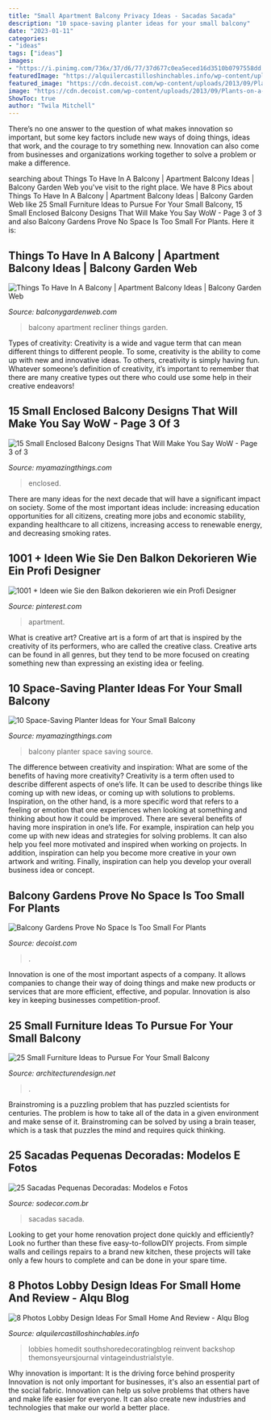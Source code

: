 ```yaml
---
title: "Small Apartment Balcony Privacy Ideas - Sacadas Sacada"
description: "10 space-saving planter ideas for your small balcony"
date: "2023-01-11"
categories:
- "ideas"
tags: ["ideas"]
images:
- "https://i.pinimg.com/736x/37/d6/77/37d677c0ea5eced16d3510b0797558dd.jpg"
featuredImage: "https://alquilercastilloshinchables.info/wp-content/uploads/2020/06/How-To-Decorate-A-Lobby-1.jpg"
featured_image: "https://cdn.decoist.com/wp-content/uploads/2013/09/Plants-on-a-balcony-with-wooden-details-600x415.jpg"
image: "https://cdn.decoist.com/wp-content/uploads/2013/09/Plants-on-a-balcony-with-wooden-details-600x415.jpg"
ShowToc: true
author: "Twila Mitchell"
---
```



There’s no one answer to the question of what makes innovation so important, but some key factors include new ways of doing things, ideas that work, and the courage to try something new. Innovation can also come from businesses and organizations working together to solve a problem or make a difference.

	

		
searching about Things To Have In A Balcony | Apartment Balcony Ideas | Balcony Garden Web you've visit to the right place. We have 8 Pics about Things To Have In A Balcony | Apartment Balcony Ideas | Balcony Garden Web like 25 Small Furniture Ideas to Pursue For Your Small Balcony, 15 Small Enclosed Balcony Designs That Will Make You Say WoW - Page 3 of 3 and also Balcony Gardens Prove No Space Is Too Small For Plants. Here it is:
		
    
## Things To Have In A Balcony | Apartment Balcony Ideas | Balcony Garden Web

<img loading=lazy src="https://balconygardenweb.com/wp-content/uploads/2016/08/recliner.jpg" onerror="this.onerror=null;this.src='https://tse3.mm.bing.net/th?id=OIP.2uGfdDAsurPxuz2pah_p4AHaLI&amp;pid=15.1';" alt="Things To Have In A Balcony | Apartment Balcony Ideas | Balcony Garden Web">

_Source: balconygardenweb.com_

>balcony apartment recliner things garden. 

	

Types of creativity:
Creativity is a wide and vague term that can mean different things to different people. To some, creativity is the ability to come up with new and innovative ideas. To others, creativity is simply having fun. Whatever someone’s definition of creativity, it’s important to remember that there are many creative types out there who could use some help in their creative endeavors!

    
## 15 Small Enclosed Balcony Designs That Will Make You Say WoW - Page 3 Of 3

<img loading=lazy src="https://myamazingthings.com/wp-content/uploads/2017/01/balcony10.jpg" onerror="this.onerror=null;this.src='https://tse2.mm.bing.net/th?id=OIP.6h0qXNUI6PHo3vEzn9WqggHaKf&amp;pid=15.1';" alt="15 Small Enclosed Balcony Designs That Will Make You Say WoW - Page 3 of 3">

_Source: myamazingthings.com_

>enclosed. 

	

There are many ideas for the next decade that will have a significant impact on society. Some of the most important ideas include: increasing education opportunities for all citizens, creating more jobs and economic stability, expanding healthcare to all citizens, increasing access to renewable energy, and decreasing smoking rates.

    
## 1001 + Ideen Wie Sie Den Balkon Dekorieren Wie Ein Profi Designer

<img loading=lazy src="https://i.pinimg.com/736x/37/d6/77/37d677c0ea5eced16d3510b0797558dd.jpg" onerror="this.onerror=null;this.src='https://tse2.mm.bing.net/th?id=OIP.Kd79VXtprPxluwHnS79U2AHaJQ&amp;pid=15.1';" alt="1001 + Ideen wie Sie den Balkon dekorieren wie ein Profi Designer">

_Source: pinterest.com_

>apartment. 

	

What is creative art?
Creative art is a form of art that is inspired by the creativity of its performers, who are called the creative class. Creative arts can be found in all genres, but they tend to be more focused on creating something new than expressing an existing idea or feeling.

    
## 10 Space-Saving Planter Ideas For Your Small Balcony

<img loading=lazy src="http://myamazingthings.com/wp-content/uploads/2017/01/idea3-1.jpg" onerror="this.onerror=null;this.src='https://tse4.mm.bing.net/th?id=OIP.V18mttBz5czfVT3KY_9nHQHaJ4&amp;pid=15.1';" alt="10 Space-Saving Planter Ideas for Your Small Balcony">

_Source: myamazingthings.com_

>balcony planter space saving source. 

	

The difference between creativity and inspiration: What are some of the benefits of having more creativity?
Creativity is a term often used to describe different aspects of one’s life. It can be used to describe things like coming up with new ideas, or coming up with solutions to problems. Inspiration, on the other hand, is a more specific word that refers to a feeling or emotion that one experiences when looking at something and thinking about how it could be improved.
There are several benefits of having more inspiration in one’s life. For example, inspiration can help you come up with new ideas and strategies for solving problems. It can also help you feel more motivated and inspired when working on projects. In addition, inspiration can help you become more creative in your own artwork and writing. Finally, inspiration can help you develop your overall business idea or concept.

    
## Balcony Gardens Prove No Space Is Too Small For Plants

<img loading=lazy src="https://cdn.decoist.com/wp-content/uploads/2013/09/Plants-on-a-balcony-with-wooden-details-600x415.jpg" onerror="this.onerror=null;this.src='https://tse2.mm.bing.net/th?id=OIP.pqNY_DUO4mZbVnxVbHyBTgHaFH&amp;pid=15.1';" alt="Balcony Gardens Prove No Space Is Too Small For Plants">

_Source: decoist.com_

>. 

	

Innovation is one of the most important aspects of a company. It allows companies to change their way of doing things and make new products or services that are more efficient, effective, and popular. Innovation is also key in keeping businesses competition-proof.

    
## 25 Small Furniture Ideas To Pursue For Your Small Balcony

<img loading=lazy src="https://cdn.architecturendesign.net/wp-content/uploads/2016/05/AD-Small-Furniture-Ideas-to-Pursue-For-Your-Small-Balcony-01.jpg" onerror="this.onerror=null;this.src='https://tse4.mm.bing.net/th?id=OIP.OJ8U2r8CVhnHqIqnUiO4YQHaJ4&amp;pid=15.1';" alt="25 Small Furniture Ideas to Pursue For Your Small Balcony">

_Source: architecturendesign.net_

>. 

	

Brainstroming is a puzzling problem that has puzzled scientists for centuries. The problem is how to take all of the data in a given environment and make sense of it. Brainstroming can be solved by using a brain teaser, which is a task that puzzles the mind and requires quick thinking.

    
## 25 Sacadas Pequenas Decoradas: Modelos E Fotos

<img loading=lazy src="https://www.sodecor.com.br/wp-content/uploads/2016/08/25-Sacadas-Pequenas-Decoradas-Modelos-e-Fotos-22.jpg" onerror="this.onerror=null;this.src='https://tse1.mm.bing.net/th?id=OIP.F_00DvOg-4XzAzrc9arK6AHaLI&amp;pid=15.1';" alt="25 Sacadas Pequenas Decoradas: Modelos e Fotos">

_Source: sodecor.com.br_

>sacadas sacada. 

	

Looking to get your home renovation project done quickly and efficiently? Look no further than these five easy-to-followDIY projects. From simple walls and ceilings repairs to a brand new kitchen, these projects will take only a few hours to complete and can be done in your spare time.

    
## 8 Photos Lobby Design Ideas For Small Home And Review - Alqu Blog

<img loading=lazy src="https://alquilercastilloshinchables.info/wp-content/uploads/2020/06/How-To-Decorate-A-Lobby-1.jpg" onerror="this.onerror=null;this.src='https://tse4.mm.bing.net/th?id=OIP.Yb2XOBpbSqLa-YIIfyf0WgHaLe&amp;pid=15.1';" alt="8 Photos Lobby Design Ideas For Small Home And Review - Alqu Blog">

_Source: alquilercastilloshinchables.info_

>lobbies homedit southshoredecoratingblog reinvent backshop themonsyeursjournal vintageindustrialstyle. 

	

Why innovation is important: It is the driving force behind prosperity
Innovation is not only important for businesses, it's also an essential part of the social fabric. Innovation can help us solve problems that others have and make life easier for everyone. It can also create new industries and technologies that make our world a better place.

